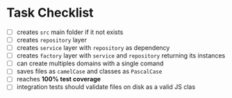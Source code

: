 # Task Checklist

- [ ] creates `src` main folder if it not exists
- [ ] creates `repository` layer
- [ ] creates `service` layer with `repository` as dependency
- [ ] creates `factory` layer with `service` and `repository` returning its instances
- [ ] can create multiples domains with a single comand
- [ ] saves files as `camelCase` and classes as `PascalCase`
- [ ] reaches **100% test coverage**
- [ ] integration tests should validate files on disk as a valid JS clas
